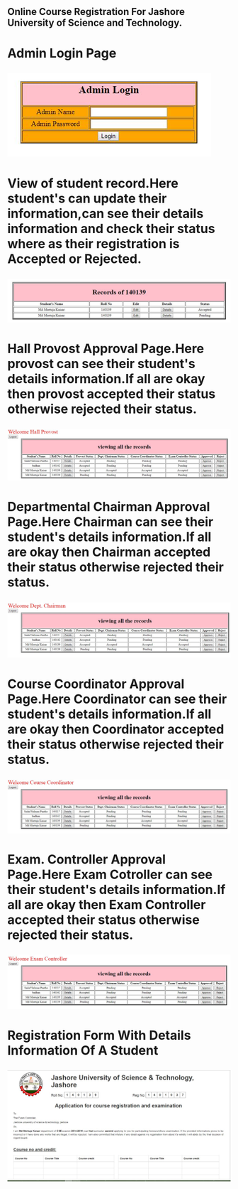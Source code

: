 # <h2>Online Course Registration For Jashore University of Science and Technology.<h2>

# <p>Admin Login Page<p>
<img src="img/Capture2.JPG">

# <p>View of student record.Here student's can update their information,can see their details information and check their status where as their registration is Accepted or Rejected.<p>
  <img src="img/Capture3.JPG">

# <p>Hall Provost Approval Page.Here provost can see their student's details information.If all are okay then provost accepted their status otherwise rejected their status.<p>
  <img src="img/Capture4.JPG">
  
# <p>Departmental Chairman Approval Page.Here Chairman can see their student's details information.If all are okay then Chairman accepted their status otherwise rejected their status.<p>
  <img src="img/Capture5.JPG">
  
# <p>Course Coordinator Approval Page.Here Coordinator can see their student's details information.If all are okay then Coordinator accepted their status otherwise rejected their status.<p>
  <img src="img/Capture6.JPG">
  
# <p>Exam. Controller Approval Page.Here Exam Cotroller can see their student's details information.If all are okay then Exam Controller accepted their status otherwise rejected their status.<p>
  <img src="img/Capture7.JPG">
  
# <p>Registration Form With Details Information Of A Student<p>
  <img src="img/Capture.JPG">